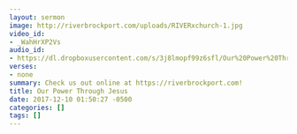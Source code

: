 ```yaml
---
layout: sermon
image: http://riverbrockport.com/uploads/RIVERxchurch-1.jpg
video_id:
- _WahHrXP2Vs
audio_id:
- https://dl.dropboxusercontent.com/s/3j8lmopf99z6sfl/Our%20Power%20Through%20Jesus.mp3?dl=0
verses:
- none
summary: Check us out online at https://riverbrockport.com!
title: Our Power Through Jesus
date: 2017-12-10 01:50:27 -0500
categories: []
tags: []
---
```

